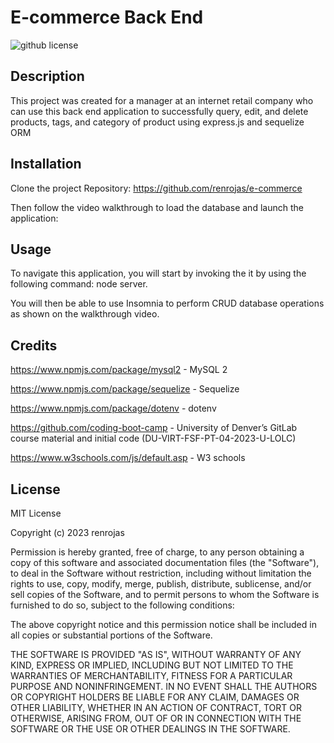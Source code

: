 # E-commerce Back End

![github license](https://img.shields.io/badge/License-MIT-yellowgreen.svg)

## Description
This project was created for a manager at an internet retail company who can use this back end application to successfully query, edit, and delete products, tags, and category of product using express.js and sequelize ORM

## Installation
Clone the project Repository: https://github.com/renrojas/e-commerce

Then follow the video walkthrough to load the database and launch the application: 

## Usage
To navigate this application, you will start by invoking the it by using the following command: node server. 

You will then be able to use Insomnia to perform CRUD database operations as shown on the walkthrough video.

## Credits

https://www.npmjs.com/package/mysql2 - MySQL 2

https://www.npmjs.com/package/sequelize - Sequelize

https://www.npmjs.com/package/dotenv - dotenv

https://github.com/coding-boot-camp -  University of Denver’s GitLab course material and initial code (DU-VIRT-FSF-PT-04-2023-U-LOLC)

https://www.w3schools.com/js/default.asp - W3 schools

## License
MIT License

Copyright (c) 2023 renrojas

Permission is hereby granted, free of charge, to any person obtaining a copy
of this software and associated documentation files (the "Software"), to deal
in the Software without restriction, including without limitation the rights
to use, copy, modify, merge, publish, distribute, sublicense, and/or sell
copies of the Software, and to permit persons to whom the Software is
furnished to do so, subject to the following conditions:

The above copyright notice and this permission notice shall be included in all
copies or substantial portions of the Software.

THE SOFTWARE IS PROVIDED "AS IS", WITHOUT WARRANTY OF ANY KIND, EXPRESS OR
IMPLIED, INCLUDING BUT NOT LIMITED TO THE WARRANTIES OF MERCHANTABILITY,
FITNESS FOR A PARTICULAR PURPOSE AND NONINFRINGEMENT. IN NO EVENT SHALL THE
AUTHORS OR COPYRIGHT HOLDERS BE LIABLE FOR ANY CLAIM, DAMAGES OR OTHER
LIABILITY, WHETHER IN AN ACTION OF CONTRACT, TORT OR OTHERWISE, ARISING FROM,
OUT OF OR IN CONNECTION WITH THE SOFTWARE OR THE USE OR OTHER DEALINGS IN THE
SOFTWARE.
